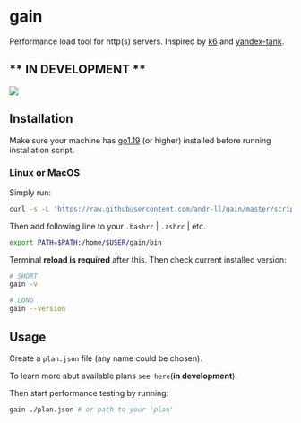 # gain

Performance load tool for http(s) servers.
Inspired by [k6](https://github.com/grafana/k6) and [yandex-tank](https://github.com/yandex/yandex-tank).

## ** IN DEVELOPMENT **

<img src="https://github.com/andr-ll/gain/blob/master/assets/gain.PNG?raw=true"/>

## Installation

Make sure your machine has [go1.19](https://go.dev/doc/install) (or higher) installed before running installation script.

### Linux or MacOS

Simply run:

```bash
curl -s -L 'https://raw.githubusercontent.com/andr-ll/gain/master/scripts/install.sh' | bash
```

Then add following line to your `.bashrc` | `.zshrc` | etc.

```bash
export PATH=$PATH:/home/$USER/gain/bin
```

Terminal **reload is required** after this. Then check current installed version:

```bash
# SHORT
gain -v

# LONG
gain --version
```

## Usage

Create a `plan.json` file (any name could be chosen).

<!-- TODO add docs -->

To learn more abut available plans `see here`(**in development**).

Then start performance testing by running:

```bash
gain ./plan.json # or path to your 'plan'
```
